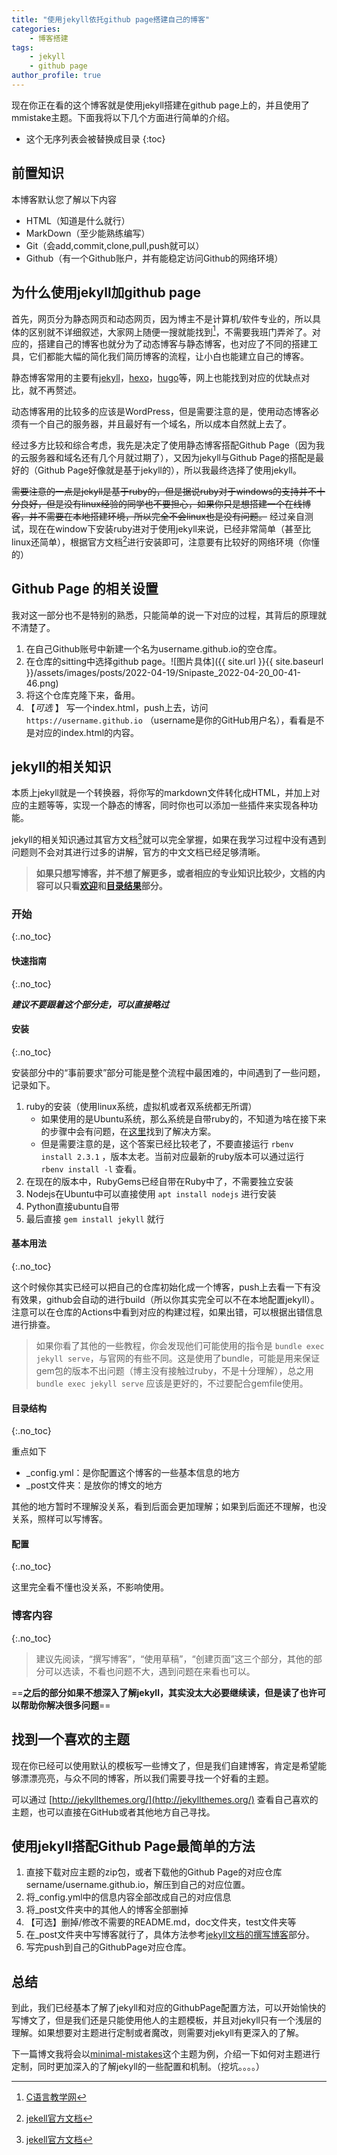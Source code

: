 ```yaml
---
title: "使用jekyll依托github page搭建自己的博客"
categories: 
    - 博客搭建
tags:
    - jekyll
    - github page
author_profile: true
---
```


现在你正在看的这个博客就是使用jekyll搭建在github page上的，并且使用了mmistake主题。下面我将以下几个方面进行简单的介绍。

- 这个无序列表会被替换成目录
{:toc}

## 前置知识

本博客默认您了解以下内容

- HTML（知道是什么就行）
- MarkDown（至少能熟练编写）
- Git（会add,commit,clone,pull,push就可以）
- Github（有一个Github账户，并有能稳定访问Github的网络环境）

## 为什么使用jekyll加github page

首先，网页分为静态网页和动态网页，因为博主不是计算机/软件专业的，所以具体的区别就不详细叙述，大家网上随便一搜就能找到[^1]，不需要我班门弄斧了。对应的，搭建自己的博客也就分为了动态博客与静态博客，也对应了不同的搭建工具，它们都能大幅的简化我们简历博客的流程，让小白也能建立自己的博客。

静态博客常用的主要有[jekyll](http://jekyllcn.com/)，[hexo](https://hexo.io/zh-cn/index.html)，[hugo](https://www.gohugo.org/)等，网上也能找到对应的优缺点对比，就不再赘述。

动态博客用的比较多的应该是WordPress，但是需要注意的是，使用动态博客必须有一个自己的服务器，并且最好有一个域名，所以成本自然就上去了。

经过多方比较和综合考虑，我先是决定了使用静态博客搭配Github Page（因为我的云服务器和域名还有几个月就过期了），又因为jekyll与Github Page的搭配是最好的（Github Page好像就是基于jekyll的），所以我最终选择了使用jekyll。

~~需要注意的一点是jekyll是基于ruby的，但是据说ruby对于windows的支持并不十分良好，但是没有linux经验的同学也不要担心，如果你只是想搭建一个在线博客，并不需要在本地搭建环境，所以完全不会linux也是没有问题。~~
经过亲自测试，现在在window下安装ruby进对于使用jekyll来说，已经非常简单（甚至比linux还简单），根据官方文档[^2]进行安装即可，注意要有比较好的网络环境（你懂的）

## Github Page 的相关设置

我对这一部分也不是特别的熟悉，只能简单的说一下对应的过程，其背后的原理就不清楚了。

1. 在自己Github账号中新建一个名为username.github.io的空仓库。
2. 在仓库的sitting中选择github page。![图片具体]({{ site.url }}{{ site.baseurl }}/assets/images/posts/2022-04-19/Snipaste_2022-04-20_00-41-46.png)
3. 将这个仓库克隆下来，备用。
4. 【*可选* 】 写一个index.html，push上去，访问 `https://username.github.io` （username是你的GitHub用户名），看看是不是对应的index.html的内容。

## jekyll的相关知识

本质上jekyll就是一个转换器，将你写的markdown文件转化成HTML，并加上对应的主题等等，实现一个静态的博客，同时你也可以添加一些插件来实现各种功能。

jekyll的相关知识通过其官方文档[^2]就可以完全掌握，如果在我学习过程中没有遇到问题则不会对其进行过多的讲解，官方的中文文档已经足够清晰。

> **如果只想写博客，并不想了解更多，或者相应的专业知识比较少，文档的内容可以只看[欢迎](http://jekyllcn.com/docs/home/)和[目录结果](http://jekyllcn.com/docs/structure/)部分。**

### 开始
{:.no_toc}

#### 快速指南
{:.no_toc}

***建议不要跟着这个部分走，可以直接略过***

#### 安装
{:.no_toc}

安装部分中的“事前要求”部分可能是整个流程中最困难的，中间遇到了一些问题，记录如下。

1. ruby的安装（使用linux系统，虚拟机或者双系统都无所谓）
   - 如果使用的是Ubuntu系统，那么系统是自带ruby的，不知道为啥在接下来的步骤中会有问题，在[这里](https://stackoverflow.com/questions/37720892/you-dont-have-write-permissions-for-the-var-lib-gems-2-3-0-directory)找到了解决方案。
   - 但是需要注意的是，这个答案已经比较老了，不要直接运行 ` rbenv install 2.3.1 ` ，版本太老。当前对应最新的ruby版本可以通过运行 `rbenv install -l` 查看。
2. 在现在的版本中，RubyGems已经自带在Ruby中了，不需要独立安装
3. Nodejs在Ubuntu中可以直接使用 ` apt install nodejs ` 进行安装
4. Python直接ubuntu自带
5. 最后直接 `gem install jekyll` 就行

#### 基本用法
{:.no_toc}

这个时候你其实已经可以把自己的仓库初始化成一个博客，push上去看一下有没有效果，github会自动的进行build（所以你其实完全可以不在本地配置jekyll）。注意可以在仓库的Actions中看到对应的构建过程，如果出错，可以根据出错信息进行排查。

> 如果你看了其他的一些教程，你会发现他们可能使用的指令是 `bundle exec jekyll serve`，与官网的有些不同。这是使用了bundle，可能是用来保证gem包的版本不出问题（博主没有接触过ruby，不是十分理解），总之用 `bundle exec jekyll serve` 应该是更好的，不过要配合gemfile使用。

#### 目录结构
{:.no_toc}

重点如下

- _config.yml：是你配置这个博客的一些基本信息的地方
- _post文件夹：是放你的博文的地方

其他的地方暂时不理解没关系，看到后面会更加理解；如果到后面还不理解，也没关系，照样可以写博客。

#### 配置
{:.no_toc}

这里完全看不懂也没关系，不影响使用。

### 博客内容
{:.no_toc}

> 建议先阅读，“撰写博客”，“使用草稿”，“创建页面”这三个部分，其他的部分可以选读，不看也问题不大，遇到问题在来看也可以。

==**之后的部分如果不想深入了解jekyll，其实没太大必要继续读，但是读了也许可以帮助你解决很多问题**==

## 找到一个喜欢的主题

现在你已经可以使用默认的模板写一些博文了，但是我们自建博客，肯定是希望能够漂漂亮亮，与众不同的博客，所以我们需要寻找一个好看的主题。

可以通过 [http://jekyllthemes.org/](http://jekyllthemes.org/) 查看自己喜欢的主题，也可以直接在GitHub或者其他地方自己寻找。

## 使用jekyll搭配Github Page最简单的方法

1. 直接下载对应主题的zip包，或者下载他的Github Page的对应仓库sername/username.github.io，解压到自己的对应位置。
2. 将_config.yml中的信息内容全部改成自己的对应信息
3. 将_post文件夹中的其他人的博客全部删掉
4. 【可选】删掉/修改不需要的README.md，doc文件夹，test文件夹等
5. 在_post文件夹中写博客就行了，具体方法参考[jekyll文档的撰写博客](http://jekyllcn.com/docs/posts/)部分。
6. 写完push到自己的GithubPage对应仓库。

## 总结

到此，我们已经基本了解了jekyll和对应的GithubPage配置方法，可以开始愉快的写博文了，但是我们还是只能使用他人的主题模板，并且对jekyll只有一个浅层的理解。如果想要对主题进行定制或者魔改，则需要对jekyll有更深入的了解。

下一篇博文我将会以[minimal-mistakes](https://mmistakes.github.io/minimal-mistakes/)这个主题为例，介绍一下如何对主题进行定制，同时更加深入的了解jekyll的一些配置和机制。（挖坑。。。。）

[^1]:[C语言教学网](http://c.biancheng.net/view/7186.html)
[^2]:[jekell官方文档](http://jekyllcn.com/docs/home)
